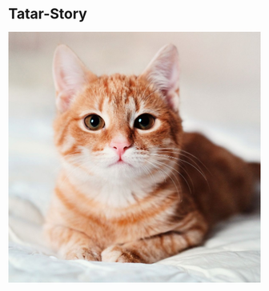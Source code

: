 # Tatar-Story

![image](beautiful-smooth-haired-red-cat-lies-on-the-sofa-royalty-free-image-1678488026.jpg)
